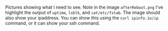 Pictures showing what I need to see. Note in the image `afterReboot.png` I've highlight the output of `uptime`, `lsblk`, and `cat/etc/fstab`. The image should also show your ipaddress. You can show this using the `curl ipinfo.io/ip` command, or it can show your ssh command.
